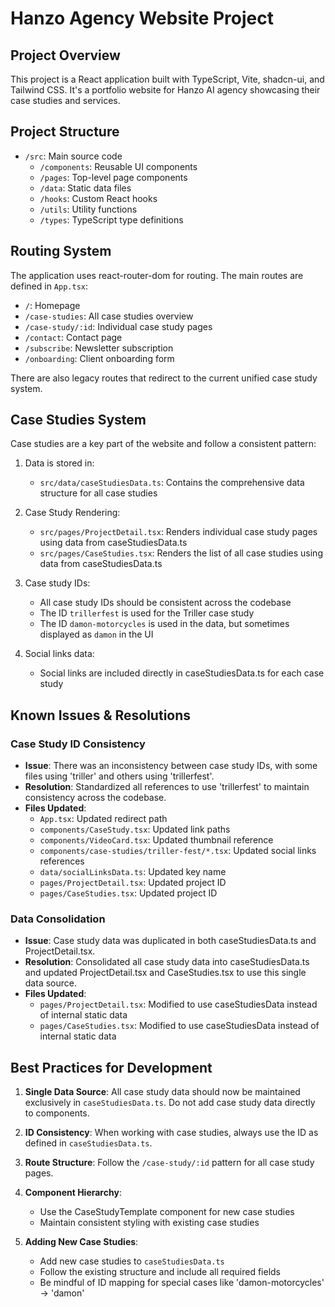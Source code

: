 # Hanzo Agency Website Project

## Project Overview
This project is a React application built with TypeScript, Vite, shadcn-ui, and Tailwind CSS. It's a portfolio website for Hanzo AI agency showcasing their case studies and services.

## Project Structure
- `/src`: Main source code
  - `/components`: Reusable UI components
  - `/pages`: Top-level page components
  - `/data`: Static data files
  - `/hooks`: Custom React hooks
  - `/utils`: Utility functions
  - `/types`: TypeScript type definitions

## Routing System
The application uses react-router-dom for routing. The main routes are defined in `App.tsx`:
- `/`: Homepage
- `/case-studies`: All case studies overview
- `/case-study/:id`: Individual case study pages
- `/contact`: Contact page
- `/subscribe`: Newsletter subscription
- `/onboarding`: Client onboarding form

There are also legacy routes that redirect to the current unified case study system.

## Case Studies System
Case studies are a key part of the website and follow a consistent pattern:

1. Data is stored in:
   - `src/data/caseStudiesData.ts`: Contains the comprehensive data structure for all case studies
   
2. Case Study Rendering:
   - `src/pages/ProjectDetail.tsx`: Renders individual case study pages using data from caseStudiesData.ts
   - `src/pages/CaseStudies.tsx`: Renders the list of all case studies using data from caseStudiesData.ts

3. Case study IDs:
   - All case study IDs should be consistent across the codebase
   - The ID `trillerfest` is used for the Triller case study 
   - The ID `damon-motorcycles` is used in the data, but sometimes displayed as `damon` in the UI

4. Social links data:
   - Social links are included directly in caseStudiesData.ts for each case study

## Known Issues & Resolutions

### Case Study ID Consistency
- **Issue**: There was an inconsistency between case study IDs, with some files using 'triller' and others using 'trillerfest'.
- **Resolution**: Standardized all references to use 'trillerfest' to maintain consistency across the codebase.
- **Files Updated**:
  - `App.tsx`: Updated redirect path
  - `components/CaseStudy.tsx`: Updated link paths
  - `components/VideoCard.tsx`: Updated thumbnail reference
  - `components/case-studies/triller-fest/*.tsx`: Updated social links references
  - `data/socialLinksData.ts`: Updated key name
  - `pages/ProjectDetail.tsx`: Updated project ID
  - `pages/CaseStudies.tsx`: Updated project ID

### Data Consolidation
- **Issue**: Case study data was duplicated in both caseStudiesData.ts and ProjectDetail.tsx.
- **Resolution**: Consolidated all case study data into caseStudiesData.ts and updated ProjectDetail.tsx and CaseStudies.tsx to use this single data source.
- **Files Updated**:
  - `pages/ProjectDetail.tsx`: Modified to use caseStudiesData instead of internal static data
  - `pages/CaseStudies.tsx`: Modified to use caseStudiesData instead of internal static data

## Best Practices for Development

1. **Single Data Source**: All case study data should now be maintained exclusively in `caseStudiesData.ts`. Do not add case study data directly to components.

2. **ID Consistency**: When working with case studies, always use the ID as defined in `caseStudiesData.ts`.

3. **Route Structure**: Follow the `/case-study/:id` pattern for all case study pages.

4. **Component Hierarchy**:
   - Use the CaseStudyTemplate component for new case studies
   - Maintain consistent styling with existing case studies

5. **Adding New Case Studies**: 
   - Add new case studies to `caseStudiesData.ts`
   - Follow the existing structure and include all required fields
   - Be mindful of ID mapping for special cases like 'damon-motorcycles' → 'damon'